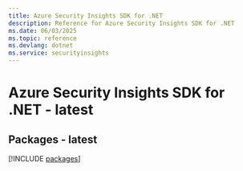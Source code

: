 ```yaml
---
title: Azure Security Insights SDK for .NET
description: Reference for Azure Security Insights SDK for .NET
ms.date: 06/03/2025
ms.topic: reference
ms.devlang: dotnet
ms.service: securityinsights
---
```

# Azure Security Insights SDK for .NET - latest
## Packages - latest
[!INCLUDE [packages](security-insights-index.md)]